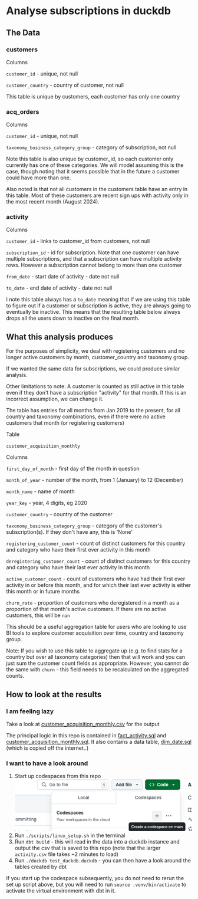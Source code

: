 # Analyse subscriptions in duckdb

## The Data
### customers

Columns

`customer_id` - unique, not null

`customer_country` - country of customer, not null

This table is unique by customers, each customer has only one country

### acq_orders

Columns

`customer_id` - unique, not null

`taxonomy_business_category_group` - category of subscription, not null

Note this table is also unique by customer_id, so each customer only currently has one of these categories. We will model assuming this is the case, though noting that it seems possible that in the future a customer could have more than one.

Also noted is that not all customers in the customers table have an entry in this table. Most of these customers are recent sign ups with activity only in the most recent month (August 2024). 

### activity

Columns

`customer_id` - links to customer_id from customers, not null

`subscription_id` - id for subscription. Note that one customer can have multiple subscriptions, and that a subscription can have multiple activity rows. However a subscription cannot belong to more than one customer

`from_date` - start date of activity - date not null

`to_date` - end date of activity - date not null

I note this table always has a `to_date` meaning that if we are using this table to figure out if a customer or subscription is active, they are always going to eventually be inactive. This means that the resulting table below always drops all the users down to inactive on the final month. 

## What this analysis produces

For the purposes of simplicity, we deal with registering customers and no longer active customers by month, customer_country and taxonomy group.

If we wanted the same data for subscriptions, we could produce similar analysis.

Other limitations to note: A customer is counted as still active in this table even if they don't have a subscription "activity" for that month. If this is an incorrect assumption, we can change it.

The table has entries for all months from Jan 2019 to the present, for all country and taxonomy combinations, even if there were no active customers that month (or registering customers)

Table

`customer_acquisition_monthly`

Columns

`first_day_of_month` - first day of the month in question

`month_of_year` - number of the month, from 1 (January) to 12 (December)

`month_name` - name of month

`year_key` - year, 4 digits, eg 2020

`customer_country` - country of the customer

`taxonomy_business_category_group` - category of the customer's subscription(s). If they don't have any, this is 'None'

`registering_customer_count` - count of distinct customers for this country and category who have their first ever activity in this month

`deregistering_customer_count` - count of distinct customers for this country and category who have their last ever activity in this month

`active_customer_count` - count of customers who have had their first ever activity in or before this month, and for which their last ever activity is either this month or in future months

`churn_rate` - proportion of customers who deregistered in a month as a proportion of that month's active customers. If there are no active customers, this will be `nan`

This should be a useful aggregation table for users who are looking to use BI tools to explore customer acquisition over time, country and taxonomy group.

Note: If you wish to use this table to aggregate up (e.g. to find stats for a country but over all taxonomy categories) then that will work and you can just sum the customer count fields as appropriate. However, you cannot do the same with `churn` - this field needs to be recalculated on the aggregated counts.

## How to look at the results

### I am feeling lazy
Take a look at [customer_acquisition_monthly.csv](./output/customer_acquisition_monthly.csv) for the output

The principal logic in this repo is contained in [fact_activity.sql](./models/semantic/fact_activity.sql) and [customer_acquisition_monthly.sql](./models/reporting/customer_acquisition_monthly.sql). It also contains a data table, [dim_date.sql](./models/semantic/dim_date.sql) (which is copied off the internet..)

### I want to have a look around

1. Start up codespaces from this repo
![alt text](image.png)
2. Run `./scripts/linux_setup.sh` in the terminal
3. Run `dbt build` - this will read in the data into a duckdb instance and output the csv that is saved to this repo (note that the larger `activity.csv` file takes ~2 minutes to load)
4. Run `./duckdb test_duckdb.duckdb` - you can then have a look around the tables created by dbt

If you start up the codespace subsequently, you do not need to rerun the set up script above, but you will need to run `source .venv/bin/activate` to activate the virtual environment with dbt in it.


